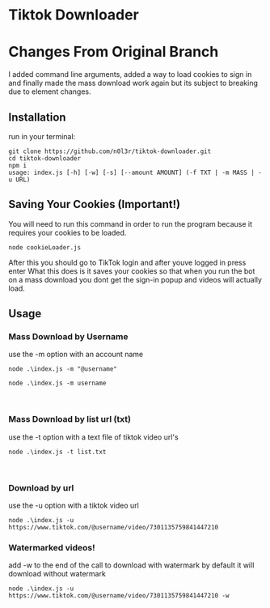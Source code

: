 <h1 style="align: center;">Tiktok Downloader</h1>

<h1>Changes From Original Branch</h1>
I added command line arguments, added a way to load cookies to sign in and finally made the mass download work again but its subject to breaking due to element changes.


<h2>Installation</h2>
run in your terminal:

```
git clone https://github.com/n0l3r/tiktok-downloader.git
cd tiktok-downloader
npm i
usage: index.js [-h] [-w] [-s] [--amount AMOUNT] (-f TXT | -m MASS | -u URL)
```

<h2>Saving Your Cookies (Important!)</h2>
You will need to run this command in order to run the program because it requires your cookies to be loaded.

```
node cookieLoader.js
```
After this you should go to TikTok login and after youve logged in press enter
What this does is it saves your cookies so that when you run the bot on a mass download you dont get the sign-in popup and videos will actually load.


<h2>Usage</h2>
<h3>Mass Download by Username</h3>
use the -m option with an account name

```
node .\index.js -m "@username"
```

```
node .\index.js -m username
```

<br>
<h3>Mass Download by list url (txt)</h3>
use the -t option with a text file of tiktok video url's

```
node .\index.js -t list.txt
```

<br>
<h3>Download by url</h3>
use the -u option with a tiktok video url

```
node .\index.js -u https://www.tiktok.com/@username/video/7301135759841447210
```

<h3>Watermarked videos!</h3>
add -w to the end of the call to download with watermark by default it will download without watermark

```
node .\index.js -u https://www.tiktok.com/@username/video/7301135759841447210 -w
```



